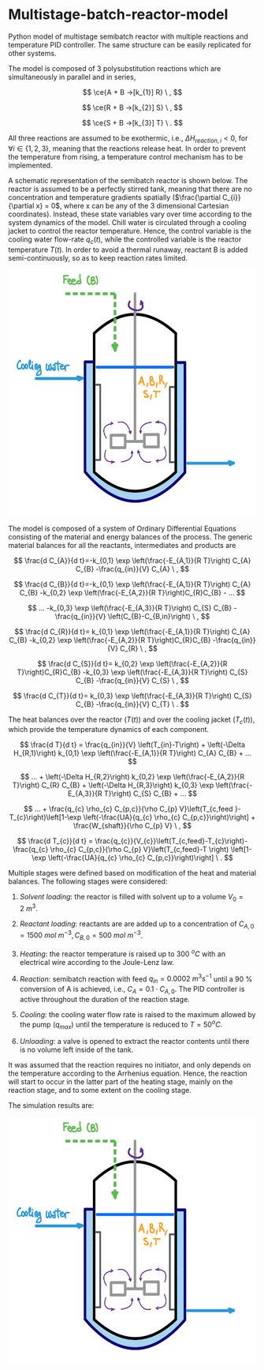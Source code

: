 # Multistage-batch-reactor-model
Python model of multistage semibatch reactor with multiple reactions and temperature PID controller. The same structure can be easily replicated for other systems.

The model is composed of 3 polysubstitution reactions which are simultaneously in parallel and in series,

$$ \ce{A + B ->[k_{1}] R} \ , $$

$$ \ce{R + B ->[k_{2}] S} \ , $$

$$ \ce{S + B ->[k_{3}] T} \ . $$

All three reactions are assumed to be exothermic, i.e., $\Delta H_{reaction,i} < 0$, for $\forall i \in \{ 1,2,3 \}$, meaning that the reactions release heat. In order to prevent the temperature from rising, a temperature control mechanism has to be implemented.

A schematic representation of the semibatch reactor is shown below. The reactor is assumed to be a perfectly stirred tank, meaning that there are no concentration and temperature gradients spatially ($\frac{\partial C_{i}}{\partial x} = 0$, where x can be any of the 3 dimensional Cartesian coordinates). Instead, these state variables vary over time according to the system dynamics of the model. Chill water is circulated through a cooling jacket to control the reactor temperature. Hence, the control variable is the cooling water flow-rate $q_{c} (t)$, while the controlled variable is the reactor temperature $T(t)$. In order to avoid a thermal runaway, reactant B is added semi-continuously, so as to keep reaction rates limited.

<p align="center">
    <img src = Semibatch_reactor.png width = "500" height = "500" >
</p>

The model is composed of a system of Ordinary Differential Equations consisting of the material and energy balances of the process. The generic material balances for all the reactants, intermediates and products are 

$$ \frac{d C_{A}}{d t}=-k_{0,1} \exp \left(\frac{-E_{A,1}}{R T}\right) C_{A} C_{B} -\frac{q_{in}}{V} C_{A} \ , $$

$$ \frac{d C_{B}}{d t}=-k_{0,1} \exp \left(\frac{-E_{A,1}}{R T}\right) C_{A} C_{B} -k_{0,2} \exp \left(\frac{-E_{A,2}}{R T}\right)C_{R}C_{B} - ... $$

$$ ... -k_{0,3} \exp \left(\frac{-E_{A,3}}{R T}\right) C_{S} C_{B} -\frac{q_{in}}{V} \left(C_{B}-C_{B,in}\right) \ , $$

$$ \frac{d C_{R}}{d t}= k_{0,1} \exp \left(\frac{-E_{A,1}}{R T}\right) C_{A} C_{B} -k_{0,2} \exp \left(\frac{-E_{A,2}}{R T}\right)C_{R}C_{B} -\frac{q_{in}}{V} C_{R} \ , $$

$$ \frac{d C_{S}}{d t}= k_{0,2} \exp \left(\frac{-E_{A,2}}{R T}\right)C_{R}C_{B} -k_{0,3} \exp \left(\frac{-E_{A,3}}{R T}\right) C_{S} C_{B} -\frac{q_{in}}{V} C_{S} \ , $$

$$ \frac{d C_{T}}{d t}= k_{0,3} \exp \left(\frac{-E_{A,3}}{R T}\right) C_{S} C_{B} -\frac{q_{in}}{V} C_{T} \ . $$

The heat balances over the reactor ($T(t)$) and over the cooling jacket ($T_c (t)$), which provide the temperature dynamics of each component.

$$ \frac{d T}{d t} = \frac{q_{in}}{V} \left(T_{in}-T\right) + \left(-\Delta H_{R,1}\right) k_{0,1} \exp \left(\frac{-E_{A,1}}{R T}\right) C_{A} C_{B} + ... $$

$$ ... + \left(-\Delta H_{R,2}\right) k_{0,2} \exp \left(\frac{-E_{A,2}}{R T}\right) C_{R} C_{B} + \left(-\Delta H_{R,3}\right) k_{0,3} \exp \left(\frac{-E_{A,3}}{R T}\right) C_{S} C_{B} + ... $$

$$ ... + \frac{q_{c} \rho_{c} C_{p,c}}{\rho C_{p} V}\left(T_{c,feed }-T_{c}\right)\left[1-\exp \left(-\frac{UA}{q_{c} \rho_{c} C_{p,c}}\right)\right] + \frac{W_{shaft}}{\rho C_{p} V} \ , $$

$$ \frac{d T_{c}}{d t} = \frac{q_{c}}{V_{c}}\left(T_{c,feed}-T_{c}\right)-\frac{q_{c} \rho_{c} C_{p,c}}{\rho C_{p} V}\left(T_{c,feed}-T \right) \left[1-\exp \left(-\frac{UA}{q_{c} \rho_{c} C_{p,c}}\right)\right] \ . $$

Multiple stages were defined based on modification of the heat and material balances. The following stages were considered:

1. *Solvent loading*: the reactor is filled with solvent up to a volume $V_{0} = 2 \ m^{3}$.

2. *Reactant loading*: reactants are are added up to a concentration of $C_{A,0} = 1500\ mol\ m^{-3}, C_{B,0} = 500\ mol\ m^{-3}$.

3. *Heating*: the reactor temperature is raised up to 300 $^{o}C$ with an electrical wire according to the Joule-Lenz law.

4. *Reaction*: semibatch reaction with feed $q_{in} = 0.0002 \ m^{3}s^{-1}$ until a 90 \% conversion of A is achieved, i.e., $C_{A} = 0.1 \cdot C_{A,0}$. The PID controller is active throughout the duration of the reaction stage.

5. *Cooling*: the cooling water flow rate is raised to the maximum allowed by the pump ($q_{max}$) until the temperature is reduced to $T = 50 ^{o}C$.

6. *Unloading*: a valve is opened to extract the reactor contents until there is no volume left inside of the tank.

It was assumed that the reaction requires no initiator, and only depends on the temperature according to the Arrhenius equation. Hence, the reaction will start to occur in the latter part of the heating stage, mainly on the reaction stage, and to some extent on the cooling stage.

The simulation results are:

<p align="center">
    <img src = Semibatch_reactor.png width = "500" height = "500" >
</p>
